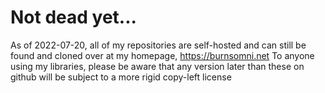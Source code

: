 # Not dead yet...
As of 2022-07-20, all of my repositories are self-hosted and can still be found and cloned over at my homepage, https://burnsomni.net
To anyone using my libraries, please be aware that any version later than these on github will be subject to a more rigid copy-left license
